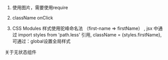 

1. 使用图片，需要使用require

2. className onClick 

3. CSS Modules 样式使用驼峰命名法 （first-name => firstName） , jsx 中通过 import styles from 'path.less' 引用, className = {styles.firstName}, 可通过：global设置全局样式



关于无状态组件

<!-- React 的设计哲学是 v=f(props)。props 是传入的属性；f 其实就是嵌套的函数，每个函数我们也称之为“组件”；v 是最终生成的 Virtual DOM。理论上。每个嵌套函数是纯函数，因此传给这些函数的参数如果是确定的，那么其结果（Virtual DOM 上的某个子分支）也是确定的。小的纯函数最终组合成 f，因此 f 也是一个纯函数，那么给定 props，整个 Virtual DOM 也是确定的。纯函数彻底抛弃了 Side Effect (外部作用)，因此非常利于测试，纯函数的组合也是如此，整个程序的状态可预测性也强，自然也就更健壮。至于 Side Effect (外部作用)，那么交给提供 Props 的人来处理吧/但是，工程上很难都这么理想。我们之所以要构造组件树（嵌套的函数），就是为了将复杂的 UI 分而治之。例如，一个 Tabs 组件可能要包含 N 个 Buttons 组件，用于点击切换 tab。那么问题来了，事件处理是应该在 Button 组件中处理的吗？如果放在 Button 组件中处理，那么 Button 就不是一个纯函数了，它的显示状态就不仅仅是依赖于传入的 Props (背景色、字体...)，同时依赖于用户按下/抬起鼠标的行为。如果我们想保持 Button 的 “纯”本色，那么显然事件处理不能放在 Button 组件中，要放在“所谓”的外部，可是这样做，又让我们的“分而治之”的目的流产了。所以在工程上，React 没有坚持一定要用纯函数来写组件（事实上纯函数写组件是 React 较后版本才提供的），而是允许我们写派生自 React.Component 的组件，这样不仅可以使用事件来改变内部状态（this.state）, 而且为我们提供组件生命周期的回调方法，让组件可以精确地和外部互动。因此我们很难说 React 是推崇无状态函数，只能说，React 推崇有意识地使用有状态组件。就像我们声明变量，如非必要就都加上 const 前缀，让 immutable 成为缺省。HoC 也是基于这个思想，将 Side Effect (外部作用)隔离出来，显示且单独地设计。 -->
